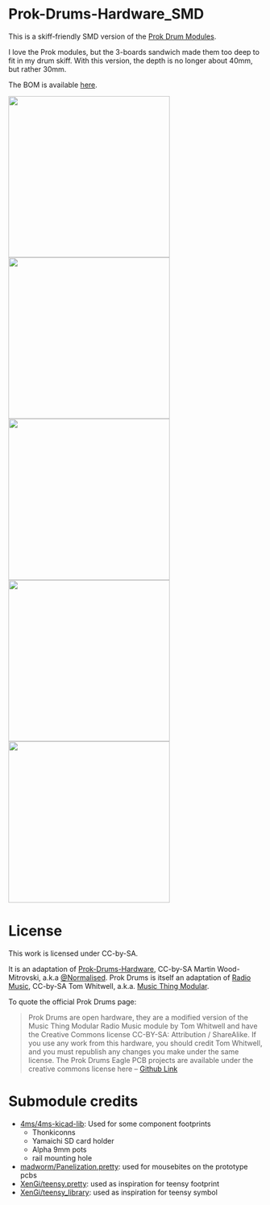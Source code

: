 # Prok-Drums-Hardware_SMD

This is a skiff-friendly SMD version of the [Prok Drum Modules](https://www.thonk.co.uk/product-category/manufacturer/prok-modular/).

I love the Prok modules, but the 3-boards sandwich made them too deep to fit in my drum skiff. With this version, the depth is no longer about 40mm, but rather 30mm.

The BOM is available [here](https://docs.google.com/spreadsheets/d/1c1KMrTJyNZEol4v2nUEALdMR3cYCtEee-Fkws43VOgg/edit?usp=sharing).



<img src="https://user-images.githubusercontent.com/33561374/61171350-b00ee180-a576-11e9-8440-b267d88b50dd.png" width="320px"> <img src="https://user-images.githubusercontent.com/33561374/61171380-172c9600-a577-11e9-9c4f-e35978d8cc01.png" width="320px">
<img src="https://user-images.githubusercontent.com/33561374/61171351-b0a77800-a576-11e9-911d-c62a312ada1d.png" width="320px"> <img src="https://user-images.githubusercontent.com/33561374/61171352-b0a77800-a576-11e9-8955-ddbddfb73814.png" width="320px">
<img src="https://user-images.githubusercontent.com/33561374/61171353-b0a77800-a576-11e9-8679-9d04eb1061a9.png" width="320px">

# License

This work is licensed under CC-by-SA.

It is an adaptation of [Prok-Drums-Hardware](https://github.com/Normalised/Prok-Drums-Hardware), CC-by-SA Martin Wood-Mitrovski, a.k.a [@Normalised](https://github.com/Normalised).
Prok Drums is itself an adaptation of [Radio Music](https://github.com/TomWhitwell/RadioMusic), CC-by-SA Tom Whitwell, a.k.a. [Music Thing Modular](https://musicthing.co.uk/).

To quote the official Prok Drums page:
> Prok Drums are open hardware, they are a modified version of the Music Thing Modular Radio Music module by Tom Whitwell and have the Creative Commons license CC-BY-SA: Attribution / ShareAlike. If you use any work from this hardware, you should credit Tom Whitwell, and you must republish any changes you make under the same license. The Prok Drums Eagle PCB projects are available under the creative commons license here – [Github Link](https://github.com/Normalised/Prok-Drums-Hardware)

# Submodule credits
- [4ms/4ms-kicad-lib](https://github.com/4ms/4ms-kicad-lib): Used for some component footprints
  - Thonkiconns
  - Yamaichi SD card holder
  - Alpha 9mm pots
  - rail mounting hole
- [madworm/Panelization.pretty](madworm/Panelization.pretty): used for mousebites on the prototype pcbs
- [XenGi/teensy.pretty](github.com/XenGi/teensy.pretty): used as inspiration for teensy footprint
- [XenGi/teensy_library](github.com/XenGi/teensy_library): used as inspiration for teensy symbol
